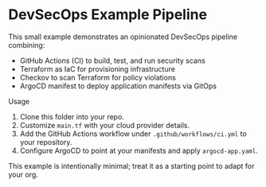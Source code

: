 # DevSecOps Example Pipeline

This small example demonstrates an opinionated DevSecOps pipeline combining:

- GitHub Actions (CI) to build, test, and run security scans
- Terraform as IaC for provisioning infrastructure
- Checkov to scan Terraform for policy violations
- ArgoCD manifest to deploy application manifests via GitOps

Usage
1. Clone this folder into your repo.
2. Customize `main.tf` with your cloud provider details.
3. Add the GitHub Actions workflow under `.github/workflows/ci.yml` to your repository.
4. Configure ArgoCD to point at your manifests and apply `argocd-app.yaml`.

This example is intentionally minimal; treat it as a starting point to adapt for your org.
